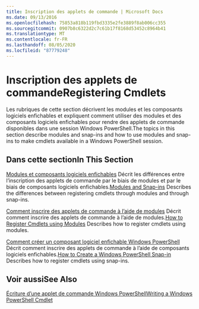 ```yaml
---
title: Inscription des applets de commande | Microsoft Docs
ms.date: 09/13/2016
ms.openlocfilehash: 75853a818b119fbd3335e2fe3889f8ab006cc355
ms.sourcegitcommit: 0907b8c6322d2c7c61b17f8168d53452c8964b41
ms.translationtype: MT
ms.contentlocale: fr-FR
ms.lasthandoff: 08/05/2020
ms.locfileid: "87779248"
---
```

# <a name="registering-cmdlets"></a><span data-ttu-id="4c788-102">Inscription des applets de commande</span><span class="sxs-lookup"><span data-stu-id="4c788-102">Registering Cmdlets</span></span>

<span data-ttu-id="4c788-103">Les rubriques de cette section décrivent les modules et les composants logiciels enfichables et expliquent comment utiliser des modules et des composants logiciels enfichables pour rendre des applets de commande disponibles dans une session Windows PowerShell.</span><span class="sxs-lookup"><span data-stu-id="4c788-103">The topics in this section describe modules and snap-ins and how to use modules and snap-ins to make cmdlets available in a Windows PowerShell session.</span></span>

## <a name="in-this-section"></a><span data-ttu-id="4c788-104">Dans cette section</span><span class="sxs-lookup"><span data-stu-id="4c788-104">In This Section</span></span>

<span data-ttu-id="4c788-105">[Modules et composants logiciels enfichables](./modules-and-snap-ins.md) Décrit les différences entre l’inscription des applets de commande par le biais de modules et par le biais de composants logiciels enfichables.</span><span class="sxs-lookup"><span data-stu-id="4c788-105">[Modules and Snap-ins](./modules-and-snap-ins.md) Describes the differences between registering cmdlets through modules and through snap-ins.</span></span>

<span data-ttu-id="4c788-106">[Comment inscrire des applets de commande à l’aide de modules](./how-to-import-cmdlets-using-modules.md) Décrit comment inscrire des applets de commande à l’aide de modules.</span><span class="sxs-lookup"><span data-stu-id="4c788-106">[How to Register Cmdlets using Modules](./how-to-import-cmdlets-using-modules.md) Describes how to register cmdlets using modules.</span></span>

<span data-ttu-id="4c788-107">[Comment créer un composant logiciel enfichable Windows PowerShell](./how-to-create-a-windows-powershell-snap-in.md) Décrit comment inscrire des applets de commande à l’aide de composants logiciels enfichables.</span><span class="sxs-lookup"><span data-stu-id="4c788-107">[How to Create a Windows PowerShell Snap-in](./how-to-create-a-windows-powershell-snap-in.md) Describes how to register cmdlets using snap-ins.</span></span>

## <a name="see-also"></a><span data-ttu-id="4c788-108">Voir aussi</span><span class="sxs-lookup"><span data-stu-id="4c788-108">See Also</span></span>

[<span data-ttu-id="4c788-109">Écriture d’une applet de commande Windows PowerShell</span><span class="sxs-lookup"><span data-stu-id="4c788-109">Writing a Windows PowerShell Cmdlet</span></span>](../cmdlet/cmdlet-overview.md)
